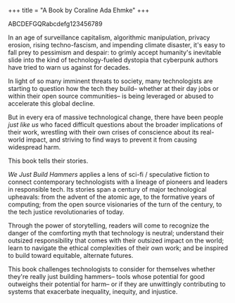 +++
title = "A Book by Coraline Ada Ehmke"
+++

ABCDEFGQRabcdefg123456789

In an age of surveillance capitalism, algorithmic manipulation, privacy erosion, rising techno-fascism, and impending climate disaster, it's easy to fall prey to pessimism and despair: to grimly accept humanity's inevitable slide into the kind of technology-fueled dystopia that cyberpunk authors have tried to warn us against for decades.

In light of so many imminent threats to society, many technologists are starting to question how the tech they build– whether at their day jobs or within their open source communities– is being leveraged or abused to accelerate this global decline.

But in every era of massive technological change, there have been people _just like us_ who faced difficult questions about the broader implications of their work, wrestling with their own crises of conscience about its real-world impact, and striving to find ways to prevent it from causing widespread harm.

This book tells their stories.

_We Just Build Hammers_ applies a lens of sci-fi / speculative fiction to connect contemporary technologists with a lineage of pioneers and leaders in responsible tech. Its stories span a century of major technological upheavals: from the advent of the atomic age, to the formative years of computing; from the open source visionaries of the turn of the century, to the tech justice revolutionaries of today.

Through the power of storytelling, readers will come to recognize the danger of the comforting myth that technology is neutral; understand their outsized responsibility that comes with their outsized impact on the world; learn to navigate the ethical complexities of their own work; and be inspired to build toward equitable, alternate futures.

This book challenges technologists to consider for themselves whether they're really just building hammers– tools whose potential for good outweighs their potential for harm– or if they are unwittingly contributing to systems that exacerbate inequality, inequity, and injustice.

